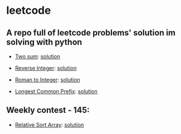 # leetcode
## A repo full of leetcode problems' solution im solving with python
- [Two sum](https://leetcode.com/problems/two-sum/): 
  [solution](https://github.com/codyowl/leetcode/blob/master/add_two_numbers.py)

- [Reverse Integer](https://leetcode.com/problems/reverse-integer/): 
  [solution](https://github.com/codyowl/leetcode/blob/master/reverse_integer.py)  

- [Roman to Integer](https://leetcode.com/problems/roman-to-integer/): 
  [solution](https://github.com/codyowl/leetcode/blob/master/roman_to_integer.py)    

- [Longest Common Prefix](https://leetcode.com/problems/longest-common-prefix/submissions/): 
  [solution](https://github.com/codyowl/leetcode/blob/master/longest_common_prefix.py)      

## Weekly contest - 145:
- [Relative Sort Array](https://leetcode.com/contest/weekly-contest-145/problems/relative-sort-array/):
  [solution](https://github.com/codyowl/leetcode/blob/master/relative_sort_array.py)   
  
  
